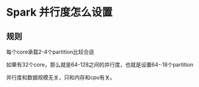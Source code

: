 # Spark 并行度怎么设置

## 规则

每个core承载2-4个partition比较合适

如果有32个core，那么就是64-128之间的并行度，也就是设置64-·18个partition

并行度和数据规模无关，只和内存和cpu有关。